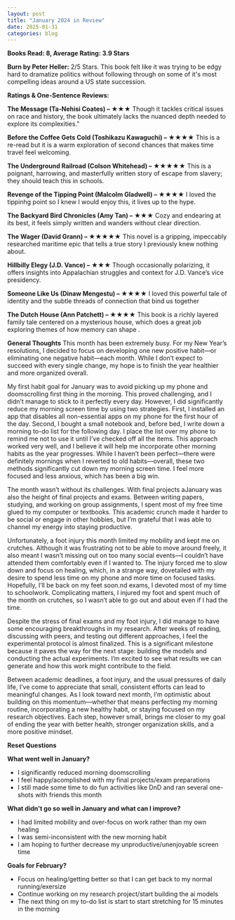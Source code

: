 ```yaml
---
layout: post
title: "January 2024 in Review"
date: 2025-01-31
categories: blog
---
```


**Books Read: 8, Average Rating: 3.9 Stars**

**Burn by Peter Heller:**  2/5 Stars. This book felt like it was trying to be edgy hard to dramatize politics without following through on some of it's most compelling ideas around a US state succession.

**Ratings & One-Sentence Reviews:**

**The Message (Ta‐Nehisi Coates) – ★★★** Though it tackles critical issues on race and history, the book ultimately lacks the nuanced depth needed to explore its complexities."

**Before the Coffee Gets Cold (Toshikazu Kawaguchi) – ★★★★** This is a re-read but it is a warm exploration of second chances that makes time travel feel welcoming.

**The Underground Railroad (Colson Whitehead) – ★★★★★** This is a poignant, harrowing, and masterfully written story of escape from slavery; they should teach this in schools.

**Revenge of the Tipping Point (Malcolm Gladwell) – ★★★★** I loved the tippinhg point so I knew I would enjoy this, it lives up to the hype.

**The Backyard Bird Chronicles (Amy Tan) – ★★★**  Cozy and endearing at its best, it feels simply written and wanders without clear direction.

**The Wager (David Grann) – ★★★★★**  This novel is a gripping, impeccably researched maritime epic that tells a true story I previously knew nothing about.

**Hillbilly Elegy (J.D. Vance) – ★★★** Though occasionally polarizing, it offers insights into Appalachian struggles and context for J.D. Vance’s vice presidency.

**Someone Like Us (Dinaw Mengestu) – ★★★★** I loved this powerful tale of identity and the subtle threads of connection that bind us together

**The Dutch House (Ann Patchett) – ★★★★** This book is a richly layered family tale centered on a mysterious house, which does a great job exploring themes of how memory can shape .

**General Thoughts**
This month has been extremely busy. For my New Year’s resolutions, I decided to focus on developing one new positive habit—or eliminating one negative habit—each month. While I don’t expect to succeed with every single change, my hope is to finish the year healthier and more organized overall.

My first habit goal for January was to avoid picking up my phone and doomscrolling first thing in the morning. This proved challenging, and I didn’t manage to stick to it perfectly every day. However, I did significantly reduce my morning screen time by using two strategies. First, I installed an app that disables all non-essential apps on my phone for the first hour of the day. Second, I bought a small notebook and, before bed, I write down a morning to-do list for the following day. I place the list over my phone to remind me not to use it until I’ve checked off all the items. This approach worked very well, and I believe it will help me incorporate other morning habits as the year progresses. While I haven’t been perfect—there were definitely mornings when I reverted to old habits—overall, these two methods significantly cut down my morning screen time. I feel more focused and less anxious, which has been a big win.

The month wasn’t without its challenges. With final projects aJanuary was also the height of final projects and exams. Between writing papers, studying, and working on group assignments, I spent most of my free time glued to my computer or textbooks. This academic crunch made it harder to be social or engage in other hobbies, but I’m grateful that I was able to channel my energy into staying productive.

Unfortunately, a foot injury this month limited my mobility and kept me on crutches. Although it was frustrating not to be able to move around freely, it also meant I wasn’t missing out on too many social events—I couldn’t have attended them comfortably even if I wanted to. The injury forced me to slow down and focus on healing, which, in a strange way, dovetailed with my desire to spend less time on my phone and more time on focused tasks. Hopefully, I’ll be back on my feet soon.nd exams, I devoted most of my time to schoolwork. Complicating matters, I injured my foot and spent much of the month on crutches, so I wasn’t able to go out and about even if I had the time.

Despite the stress of final exams and my foot injury, I did manage to have some encouraging breakthroughs in my research. After weeks of reading, discussing with peers, and testing out different approaches, I feel the experimental protocol is almost finalized. This is a significant milestone because it paves the way for the next stage: building the models and conducting the actual experiments. I’m excited to see what results we can generate and how this work might contribute to the field.

Between academic deadlines, a foot injury, and the usual pressures of daily life, I’ve come to appreciate that small, consistent efforts can lead to meaningful changes. As I look toward next month, I’m optimistic about building on this momentum—whether that means perfecting my morning routine, incorporating a new healthy habit, or staying focused on my research objectives. Each step, however small, brings me closer to my goal of ending the year with better health, stronger organization skills, and a more positive mindset.

**Reset Questions**

**What went well in January?**
- I significantly reduced morning doomscrolling
- I feel happy/acomplished with my final projects/exam preparations
- I still made some time to do fun activities like DnD and ran several one-shots with friends this month

**What didn't go so well in January and what can I improve?**
- I had limited mobility and over-focus on work rather than my own healing
- I was semi-inconsistent with the new morning habit
- I am hoping to further decrease my unproductive/unenjoyable screen time

**Goals for February?**
- Focus on healing/getting better so that I can get back to my normal running/exersize
- Continue working on my research project/start building the ai models
- The next thing on my to-do list is start to start stretching for 15 minutes in the morning
